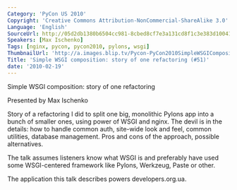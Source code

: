 ```yaml
---
Category: 'PyCon US 2010'
Copyright: 'Creative Commons Attribution-NonCommercial-ShareAlike 3.0'
Language: 'English'
SourceUrl: http://05d2db1380b6504cc981-8cbed8cf7e3a131cd8f1c3e383d10041.r93.cf2.rackcdn.com/pycon-us-2010/339_simple-wsgi-composition-story-of-one-refactoring-51.m4v
Speakers: [Max Ischenko]
Tags: [nginx, pycon, pycon2010, pylons, wsgi]
ThumbnailUrl: 'http://a.images.blip.tv/Pycon-PyCon2010SimpleWSGICompositionStoryOfOneRefactoring51585.png'
Title: 'Simple WSGI composition: story of one refactoring (#51)'
date: '2010-02-19'
---
```

Simple WSGI composition: story of one refactoring

  
Presented by Max Ischenko

  
Story of a refactoring I did to split one big, monolithic Pylons app into a
bunch of smaller ones, using power of WSGI and nginx. The devil is in the
details: how to handle common auth, site-wide look and feel, common utilities,
database management. Pros and cons of the approach, possible alternatives.

  
The talk assumes listeners know what WSGI is and preferably have used some
WSGI-centered framework like Pylons, Werkzeug, Paste or other.

  
The application this talk describes powers developers.org.ua.
